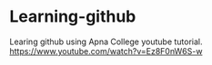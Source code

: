# Learning-github
Learing github using Apna College youtube tutorial.
https://www.youtube.com/watch?v=Ez8F0nW6S-w
